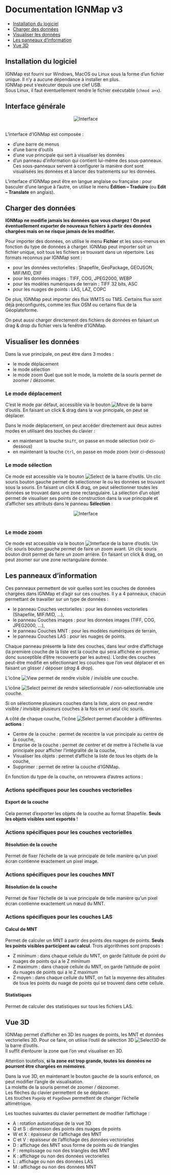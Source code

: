 # Documentation IGNMap v3

* <a href="https://github.com/IGNF/IGNMap/blob/master/Documentation/Documentation.md#installation-du-logiciel">Installation du logiciel</a>
* <a href="https://github.com/IGNF/IGNMap/blob/master/Documentation/Documentation.md#charger-des-donn%C3%A9es">Charger des données</a>
* <a href="https://github.com/IGNF/IGNMap/blob/master/Documentation/Documentation.md#visualiser-les-donn%C3%A9es">Visualiser les données</a>
* <a href="https://github.com/IGNF/IGNMap/blob/master/Documentation/Documentation.md#les-panneaux-dinformation">Les panneaux d’information</a>
* <a href="https://github.com/IGNF/IGNMap/blob/master/Documentation/Documentation.md#vue-3d">Vue 3D</a>

## Installation du logiciel
IGNMap est fourni sur Windows, MacOS ou Linux sous la forme d’un fichier unique. Il n’y a aucune dépendance à installer en plus.  
IGNMap peut s’exécuter depuis une clef USB.  
Sous Linux, il faut éventuellement rendre le fichier exécutable (`chmod a+x`).

## Interface générale
<div align="center">
<img alt="Interface" src="https://raw.githubusercontent.com/IGNF/IGNMap/master/Documentation/Images/Interface.png">
</div><br>

L’interface d’IGNMap est composée :
* d’une barre de menus
* d’une barre d’outils
* d’une vue principale qui sert à visualiser les données
* d’un panneau d’information qui contient lui-même des sous-panneaux. Ces sous-panneaux servent à configurer la manière dont sont visualisées les données et à lancer des traitements sur les données.

L’interface d’IGNMap peut être en langue anglaise ou française : pour basculer d’une langue à l’autre, on utilise le menu **Édition – Traduire** (ou **Edit – Translate** en anglais).

## Charger des données
**IGNMap ne modifie jamais les données que vous chargez ! On peut éventuellement exporter de nouveaux fichiers à partir des données chargées mais on ne risque jamais de les modifier.**

Pour importer des données, on utilise le menu **Fichier** et les sous-menus en fonction du type de données à charger.
IGNMap peut importer soit un fichier unique, soit tous les fichiers se trouvant dans un répertoire.
Les formats reconnus par IGNMap sont :
* pour les données vectorielles : Shapefile, GeoPackage, GEOJSON, MIF/MID, DXF
* pour les données images : TIFF, COG, JPEG2000, WEBP
* pour les modèles numériques de terrain : TIFF 32 bits, ASC
* pour les nuages de points : LAS, LAZ, COPC

De plus, IGNMap peut importer des flux WMTS ou TMS. Certains flux sont déjà préconfigurés, comme les flux OSM ou certains flux de la Géoplateforme.

On peut aussi charger directement des fichiers de données en faisant un drag & drop du fichier vers la fenêtre d’IGNMap.

## Visualiser les données
Dans la vue principale, on peut être dans 3 modes :
* le mode déplacement
* le mode sélection
* le mode zoom
Quel que soit le mode, la molette de la souris permet de zoomer / dézoomer.

### Le mode déplacement
C’est le mode par défaut, accessible via le bouton <img alt="Move" src="https://raw.githubusercontent.com/IGNF/IGNMap/master/Documentation/Images/Move.png"> de la barre d’outils.
En faisant un click & drag dans la vue principale, on peut se déplacer.

Dans le mode déplacement, on peut accéder directement aux deux autres modes en utilisant des touches du clavier :
* en maintenant la touche `Shift`, on passe en mode sélection (voir ci-dessous)
* en maintenant la touche `Ctrl`, on passe en mode zoom (voir ci-dessous)

### Le mode sélection
Ce mode est accessible via le bouton <img alt="Select" src="https://raw.githubusercontent.com/IGNF/IGNMap/master/Documentation/Images/Select.png"> de la barre d’outils.
Un clic souris bouton gauche permet de sélectionner le ou les données se trouvant sous la souris.
En faisant un click & drag, on peut sélectionner toutes les données se trouvant dans une zone rectangulaire.
La sélection d’un objet permet de visualiser ses points de construction dans la vue principale et d’afficher ses attributs dans le panneau **Sélection** :
<div align=center>
<img alt="Interface" src="https://raw.githubusercontent.com/IGNF/IGNMap/master/Documentation/Images/Selection.png">
</div><br>

### Le mode zoom
Ce mode est accessible via le bouton <img alt="Interface" src="https://raw.githubusercontent.com/IGNF/IGNMap/master/Documentation/Images/Zoom.png"> de la barre d’outils.
Un clic souris bouton gauche permet de faire un zoom avant.
Un clic souris bouton droit permet de faire un zoom arrière.
En faisant un click & drag, on peut zoomer sur une zone rectangulaire donnée.

## Les panneaux d’information
Ces panneaux permettent de voir quelles sont les couches de données chargées dans IGNMap et d’agir sur ces couches. Il y a 4 panneaux, chacun permettant de travailler sur un type de données :
* le panneau Couches vectorielles : pour les données vectorielles (Shapefile, MIF/MID, …),
* le panneau Couches images : pour les données images (TIFF, COG, JPEG2000, …),
* le panneau Couches MNT : pour les modèles numériques de terrain,
* le panneau Couches LAS : pour les nuages de points.

Chaque panneau présente la liste des couches, dans leur ordre d’affichage (la première couche de la liste est la couche qui sera affichée en premier, donc susceptible d’être recouverte par les autres).
L’ordre des couches peut-être modifié en sélectionnant les couches que l’on veut déplacer et en faisant un glisser / déposer (*drag & drop*).

L’icône <img alt="View" src="https://raw.githubusercontent.com/IGNF/IGNMap/master/Documentation/Images/View.png"> permet de rendre visible / invisible une couche.

L’icône <img alt="Select" src="https://raw.githubusercontent.com/IGNF/IGNMap/master/Documentation/Images/Selectable.png"> permet de rendre sélectionnable / non-sélectionnable une couche.

Si on sélectionne plusieurs couches dans la liste, alors on peut rendre visible / invisible plusieurs couches à la fois en un seul clic souris.

A côté de chaque couche, l’icône <img alt="Select" src="https://raw.githubusercontent.com/IGNF/IGNMap/master/Documentation/Images/Options.png"> permet d’accéder à différentes **actions** :
* Centre de la couche : permet de recentre la vue principale au centre de la couche,
* Emprise de la couche : permet de centrer et de mettre à l’échelle la vue principale pour afficher l’intégralité de la couche,
* Visualiser les objets : permet d’affiche la liste de tous les objets de la couche,
* Supprimer : permet de retirer la couche d’IGNMap.

En fonction du type de la couche, on retrouvera d’autres actions :

### Actions spécifiques pour les couches vectorielles
#### Export de la couche
Cela permet d’exporter les objets de la couche au format Shapefile. **Seuls les objets visibles sont exportés** !

### Actions spécifiques pour les couches vectorielles
#### Résolution de la couche
Permet de fixer l’échelle de la vue principale de telle manière qu’un pixel écran contienne exactement un pixel image.

### Actions spécifiques pour les couches MNT
#### Résolution de la couche
Permet de fixer l’échelle de la vue principale de telle manière qu’un pixel écran contienne exactement un nœud du MNT.

### Actions spécifiques pour les couches LAS
#### Calcul de MNT
Permet de calculer un MNT à partir des points des nuages de points. **Seuls les points visibles participent au calcul**.
Trois algorithmes sont proposés :
* Z minimum : dans chaque cellule du MNT, on garde l’altitude de point du nuages de points qui a le Z minimum
* Z maximum : dans chaque cellule du MNT, on garde l’altitude de point du nuages de points qui a le Z maximum
* Z moyen :  dans chaque cellule du MNT, on fait la moyenne des altitudes de tous les points du nuage de points qui se trouvent dans cette cellule.

#### Statistiques
Permet de calculer des statistiques sur tous les fichiers LAS.

## Vue 3D
IGNMap permet d’afficher en 3D les nuages de points, les MNT et données vectorielles 3D.
Pour ce faire, on utilise l’outil de sélection 3D <img alt="Select3D" src="https://raw.githubusercontent.com/IGNF/IGNMap/master/Documentation/Images/Select3D.png"> de la barre d’outils.  
Il suffit d’entourer la zone que l’on veut visualiser en 3D.

Attention toutefois, **si la zone est trop grande, toutes les données ne pourront être chargées en mémoires**.

Dans la vue 3D, en maintenant le bouton gauche de la souris enfoncé, on peut modifier l’angle de visualisation.  
La molette de la souris permet de zoomer / dézoomer.  
Les flèches du clavier permettent de se déplacer.  
Les touches `PageUp` et `PageDown` permettent de changer l’échelle altimétrique.

Les touches suivantes du clavier permettent de modifier l’affichage :
* A : rotation automatique de la vue 3D
* Q et S : dimension des points des nuages de points
* W et X : épaisseur de l’affichage des MNT
* C et V : épaisseur de l’affichage des données vectorielles
* D : affichage des MNT sous forme de points ou de triangles
* F : remplissage ou non des triangles des MNT
* K : affichage ou non des données vectorielles
* L : affichage ou non des données LAS
* M : affichage ou non des données MNT